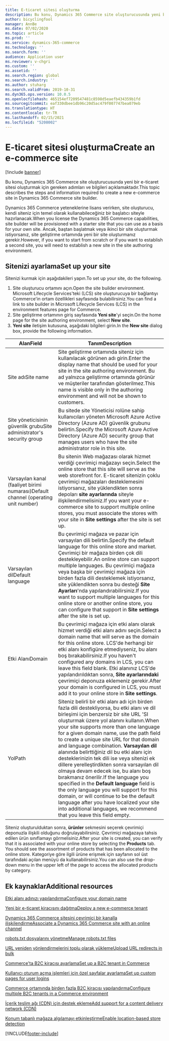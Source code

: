 ```yaml
---
title: E-ticaret sitesi oluşturma
description: Bu konu, Dynamics 365 Commerce site oluşturucusunda yeni bir e-ticaret sitesi oluşturmak için gereken adımları ve bilgileri açıklamaktadır.
author: bicyclingfool
manager: AnnBe
ms.date: 07/02/2020
ms.topic: article
ms.prod: ''
ms.service: dynamics-365-commerce
ms.technology: ''
ms.search.form: ''
audience: Application user
ms.reviewer: v-chgri
ms.custom: ''
ms.assetid: ''
ms.search.region: global
ms.search.industry: ''
ms.author: stuharg
ms.search.validFrom: 2019-10-31
ms.dyn365.ops.version: 10.0.5
ms.openlocfilehash: 465154ef7209547481c8598d5eaefb434359b1fd
ms.sourcegitcommit: eaf330dbee1db96c20d5ac479f007747bea079eb
ms.translationtype: HT
ms.contentlocale: tr-TR
ms.lasthandoff: 02/15/2021
ms.locfileid: "5208002"
---
```

# <a name="create-an-e-commerce-site"></a><span data-ttu-id="a274b-103">E-ticaret sitesi oluşturma</span><span class="sxs-lookup"><span data-stu-id="a274b-103">Create an e-commerce site</span></span>

[!include [banner](includes/banner.md)]

<span data-ttu-id="a274b-104">Bu konu, Dynamics 365 Commerce site oluşturucusunda yeni bir e-ticaret sitesi oluşturmak için gereken adımları ve bilgileri açıklamaktadır.</span><span class="sxs-lookup"><span data-stu-id="a274b-104">This topic describes the steps and information required to create a new e-commerce site in Dynamics 365 Commerce site builder.</span></span>

<span data-ttu-id="a274b-105">Dynamics 365 Commerce yeteneklerine lisans verirken, site oluşturucu, kendi siteniz için temel olarak kullanabileceğiniz bir başlatıcı siteyle hazırlanacak.</span><span class="sxs-lookup"><span data-stu-id="a274b-105">When you license the Dynamics 365 Commerce capabilities, site builder will be provisioned with a starter site that you can use as a basis for your own site.</span></span> <span data-ttu-id="a274b-106">Ancak, baştan başlatmak veya ikinci bir site oluşturmak istiyorsanız, site geliştirme ortamında yeni bir site oluşturmanız gerekir.</span><span class="sxs-lookup"><span data-stu-id="a274b-106">However, if you want to start from scratch or if you want to establish a second site, you will need to establish a new site in the site authoring environment.</span></span> 

## <a name="set-up-your-site"></a><span data-ttu-id="a274b-107">Sitenizi ayarlama</span><span class="sxs-lookup"><span data-stu-id="a274b-107">Set up your site</span></span>

<span data-ttu-id="a274b-108">Sitenizi kurmak için aşağıdakileri yapın.</span><span class="sxs-lookup"><span data-stu-id="a274b-108">To set up your site, do the following.</span></span>

1. <span data-ttu-id="a274b-109">Site oluşturucu ortamını açın.</span><span class="sxs-lookup"><span data-stu-id="a274b-109">Open the site builder environment.</span></span> <span data-ttu-id="a274b-110">Microsoft Lifecycle Services'teki (LCS) site oluşturucuya bir bağlantıyı Commerce'in ortam özellikleri sayfasında bulabilirsiniz.</span><span class="sxs-lookup"><span data-stu-id="a274b-110">You can find a link to site builder in Microsoft Lifecycle Services (LCS) in the environment features page for Commerce.</span></span>
1. <span data-ttu-id="a274b-111">Site geliştirme ortamının giriş sayfasında **Yeni site**'yi seçin.</span><span class="sxs-lookup"><span data-stu-id="a274b-111">On the home page for the site authoring environment, select **New site**.</span></span>
1. <span data-ttu-id="a274b-112">**Yeni site** iletişim kutusuna, aşağıdaki bilgileri girin.</span><span class="sxs-lookup"><span data-stu-id="a274b-112">In the **New site** dialog box, provide the following information.</span></span>

| <span data-ttu-id="a274b-113">Alan</span><span class="sxs-lookup"><span data-stu-id="a274b-113">Field</span></span>                               | <span data-ttu-id="a274b-114">Tanım</span><span class="sxs-lookup"><span data-stu-id="a274b-114">Description</span></span> |
|-------------------------------------|-------------|
| <span data-ttu-id="a274b-115">Site adı</span><span class="sxs-lookup"><span data-stu-id="a274b-115">Site name</span></span>                           | <span data-ttu-id="a274b-116">Site geliştirme ortamında siteniz için kullanılacak görünen adı girin.</span><span class="sxs-lookup"><span data-stu-id="a274b-116">Enter the display name that should be used for your site in the site authoring environment.</span></span> <span data-ttu-id="a274b-117">Bu ad yalnızca geliştirme ortamında görünür ve müşteriler tarafından gösterilmez.</span><span class="sxs-lookup"><span data-stu-id="a274b-117">This name is visible only in the authoring environment and will not be shown to customers.</span></span> |
| <span data-ttu-id="a274b-118">Site yöneticisinin güvenlik grubu</span><span class="sxs-lookup"><span data-stu-id="a274b-118">Site administrator's security group</span></span> | <span data-ttu-id="a274b-119">Bu sitede site Yöneticisi rolüne sahip kullanıcıları yöneten Microsoft Azure Active Directory (Azure AD) güvenlik grubunu belirtin.</span><span class="sxs-lookup"><span data-stu-id="a274b-119">Specify the Microsoft Azure Active Directory (Azure AD) security group that manages users who have the site administrator role in this site.</span></span> |
| <span data-ttu-id="a274b-120">Varsayılan kanal (faaliyet birimi numarası)</span><span class="sxs-lookup"><span data-stu-id="a274b-120">Default channel (operating unit number)</span></span> | <span data-ttu-id="a274b-121">Bu sitenin Web mağazası olarak hizmet verdiği çevrimiçi mağazayı seçin.</span><span class="sxs-lookup"><span data-stu-id="a274b-121">Select the online store that this site will serve as the web storefront for.</span></span> <span data-ttu-id="a274b-122">E-ticaret sitenizin çoklu çevrimiçi mağazaları desteklemesini istiyorsanız, site yüklendikten sonra depoları **site ayarlarında** siteyle ilişkilendirmelisiniz.</span><span class="sxs-lookup"><span data-stu-id="a274b-122">If you want your e-commerce site to support multiple online stores, you must associate the stores with your site in **Site settings** after the site is set up.</span></span> |
| <span data-ttu-id="a274b-123">Varsayılan dil</span><span class="sxs-lookup"><span data-stu-id="a274b-123">Default language</span></span>                            | <span data-ttu-id="a274b-124">Bu çevrimiçi mağaza ve pazar için varsayılan dili belirtin.</span><span class="sxs-lookup"><span data-stu-id="a274b-124">Specify the default language for this online store and market.</span></span> <span data-ttu-id="a274b-125">Çevrimiçi bir mağaza birden çok dili destekleyebilir.</span><span class="sxs-lookup"><span data-stu-id="a274b-125">An online store can support multiple languages.</span></span> <span data-ttu-id="a274b-126">Bu çevrimiçi mağaza veya başka bir çevrimiçi mağaza için birden fazla dili desteklemek istiyorsanız, site yüklendikten sonra bu desteği **Site Ayarları**'nda yapılandırabilirsiniz.</span><span class="sxs-lookup"><span data-stu-id="a274b-126">If you want to support multiple languages for this online store or another online store, you can configure that support in **Site settings** after the site is set up.</span></span>  |
| <span data-ttu-id="a274b-127">Etki Alanı</span><span class="sxs-lookup"><span data-stu-id="a274b-127">Domain</span></span>                              | <span data-ttu-id="a274b-128">Bu çevrimiçi mağaza için etki alanı olarak hizmet verdiği etki alanı adını seçin.</span><span class="sxs-lookup"><span data-stu-id="a274b-128">Select a domain name that will serve as the domain for this online store.</span></span> <span data-ttu-id="a274b-129">LCS'de herhangi bir etki alanı konfigüre etmediyseniz, bu alanı boş bırakabilirsiniz.</span><span class="sxs-lookup"><span data-stu-id="a274b-129">If you haven't configured any domains in LCS, you can leave this field blank.</span></span> <span data-ttu-id="a274b-130">Etki alanınız LCS'de yapılandırıldıktan sonra, **Site ayarlarındaki** çevrimiçi deponuza eklemeniz gerekir.</span><span class="sxs-lookup"><span data-stu-id="a274b-130">After your domain is configured in LCS, you must add it to your online store in **Site settings**.</span></span>  |
| <span data-ttu-id="a274b-131">Yol</span><span class="sxs-lookup"><span data-stu-id="a274b-131">Path</span></span>                              | <span data-ttu-id="a274b-132">Siteniz belirli bir etki alanı adı için birden fazla dili destekliyorsa, bu etki alanı ve dil birleşimi için benzersiz bir site URL 'SI oluşturmak üzere yol alanını kullanın.</span><span class="sxs-lookup"><span data-stu-id="a274b-132">When your site supports more than one language for a given domain name, use the path field to create a unique site URL for that domain and language combination.</span></span> <span data-ttu-id="a274b-133">**Varsayılan dil** alanında belirttiğiniz dil bu etki alanı için desteklerinizin tek dili ise veya sitenizi ek dillere yerelleştirdikten sonra varsayılan dil olmaya devam edecek ise, bu alanı boş bırakmanız önerilir.</span><span class="sxs-lookup"><span data-stu-id="a274b-133">If the language you specified in the **Default language** field is the only language you will support for this domain, or will continue to be the default language after you have localized your site into additional languages, we recommend that you leave this field empty.</span></span> |


<span data-ttu-id="a274b-134">Siteniz oluşturulduktan sonra, **ürünler** sekmesini seçerek çevrimiçi deponuzla ilişkili olduğunu doğrulayabilirsiniz. Çevrimiçi mağazaya tahsis edilen ürün sınıflamayı görmelisiniz.</span><span class="sxs-lookup"><span data-stu-id="a274b-134">After your site is created, you can verify that it is associated with your online store by selecting the **Products** tab. You should see the assortment of products that has been allocated to the online store.</span></span> <span data-ttu-id="a274b-135">Kategoriye göre ilgili ürüne erişmek için sayfanın sol üst tarafındaki açılan menüyü da kullanabilirsiniz.</span><span class="sxs-lookup"><span data-stu-id="a274b-135">You can also use the drop-down menu in the upper left of the page to access the allocated products by category.</span></span>

## <a name="additional-resources"></a><span data-ttu-id="a274b-136">Ek kaynaklar</span><span class="sxs-lookup"><span data-stu-id="a274b-136">Additional resources</span></span>

[<span data-ttu-id="a274b-137">Etki alanı adınızı yapılandırma</span><span class="sxs-lookup"><span data-stu-id="a274b-137">Configure your domain name</span></span>](configure-your-domain-name.md)

[<span data-ttu-id="a274b-138">Yeni bir e-ticaret kiracısını dağıtma</span><span class="sxs-lookup"><span data-stu-id="a274b-138">Deploy a new e-commerce tenant</span></span>](deploy-ecommerce-site.md)

[<span data-ttu-id="a274b-139">Dynamics 365 Commerce sitesini çevrimiçi bir kanalla ilişkilendirme</span><span class="sxs-lookup"><span data-stu-id="a274b-139">Associate a Dynamics 365 Commerce site with an online channel</span></span>](associate-site-online-store.md)

[<span data-ttu-id="a274b-140">robots.txt dosyalarını yönetme</span><span class="sxs-lookup"><span data-stu-id="a274b-140">Manage robots.txt files</span></span>](manage-robots-txt-files.md)

[<span data-ttu-id="a274b-141">URL yeniden yönlendirmelerini toplu olarak yükleme</span><span class="sxs-lookup"><span data-stu-id="a274b-141">Upload URL redirects in bulk</span></span>](upload-bulk-redirects.md)

[<span data-ttu-id="a274b-142">Commerce'ta B2C kiracısı ayarlama</span><span class="sxs-lookup"><span data-stu-id="a274b-142">Set up a B2C tenant in Commerce</span></span>](set-up-B2C-tenant.md)

[<span data-ttu-id="a274b-143">Kullanıcı oturum açma işlemleri için özel sayfalar ayarlama</span><span class="sxs-lookup"><span data-stu-id="a274b-143">Set up custom pages for user logins</span></span>](custom-pages-user-logins.md)

[<span data-ttu-id="a274b-144">Commerce ortamında birden fazla B2C kiracısı yapılandırma</span><span class="sxs-lookup"><span data-stu-id="a274b-144">Configure multiple B2C tenants in a Commerce environment</span></span>](configure-multi-B2C-tenants.md)

[<span data-ttu-id="a274b-145">İçerik teslim ağı (CDN) için destek ekleme</span><span class="sxs-lookup"><span data-stu-id="a274b-145">Add support for a content delivery network (CDN)</span></span>](add-cdn-support.md)

[<span data-ttu-id="a274b-146">Konum tabanlı mağaza algılamayı etkinleştirme</span><span class="sxs-lookup"><span data-stu-id="a274b-146">Enable location-based store detection</span></span>](enable-store-detection.md)


[!INCLUDE[footer-include](../includes/footer-banner.md)]